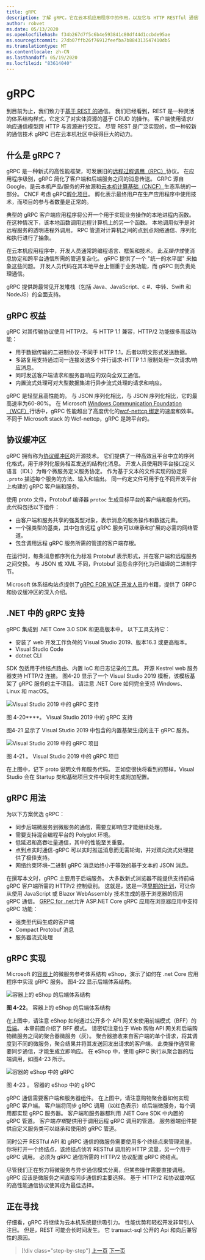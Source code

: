 ```yaml
---
title: gRPC
description: 了解 gRPC，它在云本机应用程序中的作用，以及它与 HTTP RESTful 通信有何不同。
author: robvet
ms.date: 05/13/2020
ms.openlocfilehash: f34b267d7f5c6b4e593841c80df44d1ccbde95ae
ms.sourcegitcommit: 27db07ffb26f76912feefba7b884313547410db5
ms.translationtype: MT
ms.contentlocale: zh-CN
ms.lasthandoff: 05/19/2020
ms.locfileid: "83614040"
---
```

# <a name="grpc"></a>gRPC

到目前为止，我们致力于[基于 REST 的](https://docs.microsoft.com/azure/architecture/best-practices/api-design)通信。 我们已经看到，REST 是一种灵活的体系结构样式，它定义了对实体资源的基于 CRUD 的操作。 客户端使用请求/响应通信模型跨 HTTP 与资源进行交互。 尽管 REST 是广泛实现的，但一种较新的通信技术 gRPC 已在云本机社区中获得巨大的动力。

## <a name="what-is-grpc"></a>什么是 gRPC？

gRPC 是一种新式的高性能框架，可发展旧的[远程过程调用（RPC）](https://en.wikipedia.org/wiki/Remote_procedure_call)协议。 在应用程序级别，gRPC 简化了客户端和后端服务之间的消息传送。 GRPC 源自 Google，是云本机产品/服务的开放源和[云本机计算基础（CNCF）](https://www.cncf.io/)生态系统的一部分。 CNCF 考虑 gRPC[孵化项目](https://github.com/cncf/toc/blob/master/process/graduation_criteria.adoc)。 孵化表示最终用户在生产应用程序中使用技术，而项目的参与者数量是正常的。

典型的 gRPC 客户端应用程序将公开一个用于实现业务操作的本地进程内函数。 在这种情况下，该本地函数调用远程计算机上的另一个函数。 本地调用似乎是对远程服务的透明进程外调用。 RPC 管道对计算机之间的点到点网络通信、序列化和执行进行了抽象。

在云本机应用程序中，开发人员通常跨编程语言、框架和技术。 此*互操作性*使消息协定和跨平台通信所需的管道复杂化。  gRPC 提供了一个 "统一的水平层" 来抽象这些问题。 开发人员代码在其本地平台上侧重于业务功能，而 gRPC 则负责处理通信。

gRPC 提供跨最常见开发堆栈（包括 Java、JavaScript、c #、中转、Swift 和 NodeJS）的全面支持。

## <a name="grpc-benefits"></a>gRPC 权益

gRPC 对其传输协议使用 HTTP/2。 与 HTTP 1.1 兼容，HTTP/2 功能很多高级功能：

- 用于数据传输的二进制协议-不同于 HTTP 1.1，后者以明文形式发送数据。
- 多路复用支持通过同一连接发送多个并行请求-HTTP 1.1 限制处理一次请求/响应消息。
- 同时发送客户端请求和服务器响应的双向全双工通信。
- 内置流式处理可对大型数据集进行异步流式处理的请求和响应。

gRPC 是轻型且高性能的。 与 JSON 序列化相比，与 JSON 序列化相比，它的最高速率为60-80%。 在 Microsoft [Windows Communication Foundation （WCF）](https://docs.microsoft.com/dotnet/framework/wcf/whats-wcf)行话中，gRPC 性能超出了高度优化的[wcf-nettcp 绑定](https://docs.microsoft.com/dotnet/api/system.servicemodel.nettcpbinding?view=netframework-4.8)的速度和效率。 不同于 Microsoft stack 的 Wcf-nettcp，gRPC 是跨平台的。

## <a name="protocol-buffers"></a>协议缓冲区

gRPC 拥有称为[协议缓冲区](https://developers.google.com/protocol-buffers/docs/overview)的开源技术。 它们提供了一种高效且平台中立的序列化格式，用于序列化服务相互发送的结构化消息。 开发人员使用跨平台接口定义语言（IDL）为每个微服务定义服务协定。 作为基于文本的文件实现的协定将 `.proto` 描述每个服务的方法、输入和输出。 同一约定文件可用于在不同开发平台上构建的 gRPC 客户端和服务。

使用 proto 文件，Protobuf 编译器 `protoc` 生成目标平台的客户端和服务代码。 此代码包括以下组件：

- 由客户端和服务共享的强类型对象，表示消息的服务操作和数据元素。
- 一个强类型的基类，其中包含远程 gRPC 服务可以继承和扩展的必需的网络管道。
- 包含调用远程 gRPC 服务所需的管道的客户端存根。

在运行时，每条消息都序列化为标准 Protobuf 表示形式，并在客户端和远程服务之间交换。 与 JSON 或 XML 不同，Protobuf 消息会序列化为已编译的二进制字节。

Microsoft 体系结构站点提供了[gRPC FOR WCF 开发人员](https://docs.microsoft.com/dotnet/architecture/grpc-for-wcf-developers/)的书籍，提供了 GRPC 和协议缓冲区的深入介绍。

## <a name="grpc-support-in-net"></a>.NET 中的 gRPC 支持

gRPC 集成到 .NET Core 3.0 SDK 和更高版本中。 以下工具支持它：

- 安装了 web 开发工作负荷的 Visual Studio 2019、版本16.3 或更高版本。
- Visual Studio Code
- dotnet CLI

SDK 包括用于终结点路由、内置 IoC 和日志记录的工具。 开源 Kestrel web 服务器支持 HTTP/2 连接。 图4-20 显示了一个 Visual Studio 2019 模板，该模板基架了 gRPC 服务的主干项目。 请注意 .NET Core 如何完全支持 Windows、Linux 和 macOS。

![Visual Studio 2019 中的 gRPC 支持](./media/visual-studio-2019-grpc-template.png)

图 4-20****。 Visual Studio 2019 中的 gRPC 支持
  
图4-21 显示了 Visual Studio 2019 中包含的内置基架生成的主干 gRPC 服务。  

![Visual Studio 2019 中的 gRPC 项目](./media/grpc-project.png  )

图 4-21  。 Visual Studio 2019 中的 gRPC 项目

在上图中，记下 proto 说明文件和服务代码。 正如您很快将看到的那样，Visual Studio 会在 Startup 类和基础项目文件中同时生成附加配置。

## <a name="grpc-usage"></a>gRPC 用法

为以下方案优选 gRPC：

- 同步后端微服务到微服务的通信，需要立即响应才能继续处理。
- 需要支持混合编程平台的 Polyglot 环境。
- 低延迟和高吞吐量通信，其中的性能至关重要。
- 点到点实时通信-gRPC 可以实时推送消息而无需轮询，并对双向流式处理提供了极佳支持。
- 网络约束环境–二进制 gRPC 消息始终小于等效的基于文本的 JSON 消息。

在撰写本文时，gRPC 主要用于后端服务。 大多数新式浏览器不能提供支持前端 gRPC 客户端所需的 HTTP/2 控制级别。 这就是，这是一项[早期的计划](https://devblogs.microsoft.com/aspnet/grpc-web-experiment/)，可让你从使用 JavaScript 或 Blazor WebAssembly 技术生成的基于浏览器的应用 gRPC 通信。 [GRPC for .net](https://github.com/grpc/grpc/blob/master/doc/PROTOCOL-WEB.md)允许 ASP.NET Core gRPC 应用在浏览器应用中支持 gRPC 功能：

- 强类型代码生成的客户端
- Compact Protobuf 消息
- 服务器流式处理

## <a name="grpc-implementation"></a>gRPC 实现

Microsoft 的[容器上](https://github.com/dotnet-architecture/eShopOnContainers)的微服务参考体系结构 eShop，演示了如何在 .net Core 应用程序中实现 gRPC 服务。 图4-22 显示后端体系结构。

![容器上的 eShop 的后端体系结构](./media/eshop-with-aggregators.png)

**图 4-22**。 容器上的 eShop 的后端体系结构

在上图中，请注意 eShop 如何通过公开多个 API 网关来使用前端模式（BFF）的[后端](https://docs.microsoft.com/azure/architecture/patterns/backends-for-frontends)。 本章前面介绍了 BFF 模式。 请密切注意位于 Web 购物 API 网关和后端购物微服务之间的聚合器微服务（灰）。 聚合器接收来自客户端的单个请求，将其调度到不同的微服务，聚合结果并将其发送回发出请求的客户端。 此类操作通常需要同步通信，才能生成立即响应。 在 eShop 中，使用 gRPC 执行从聚合器的后端调用，如图4-23 所示。

![容器的 eShop 中的 gRPC](./media/grpc-implementation.png)

图 4-23  。 容器的 eShop 中的 gRPC

gRPC 通信需要客户端和服务器组件。 在上图中，请注意购物聚合器如何实现 gRPC 客户端。 客户端将同步 gRPC 调用（以红色表示）给后端微服务，每个调用都实现 gRPC 服务器。 客户端和服务器都利用 .NET Core SDK 中内置的 gRPC 管道。 客户端*存根*提供用于调用远程 gRPC 调用的管道。 服务器端组件提供自定义服务类可以继承和使用的 gRPC 管道。

同时公开 RESTful API 和 gRPC 通信的微服务需要使用多个终结点来管理流量。 你将打开一个终结点，该终结点侦听 RESTful 调用的 HTTP 流量，另一个用于 gRPC 调用。 必须为 gRPC 通信所需的 HTTP/2 协议配置 gRPC 终结点。

尽管我们正在努力将微服务与异步通信模式分离，但某些操作需要直接调用。 gRPC 应该是微服务之间直接同步通信的主要选择。 基于 HTTP/2 和协议缓冲区的高性能通信协议使其成为最佳选择。

## <a name="looking-ahead"></a>正在寻找

仔细看，gRPC 将继续为云本机系统提供吸引力。 性能优势和轻松开发非常引人注目。 但是，REST 可能会长时间发生。 它 transact-sql 公开的 Api 和向后兼容性的原因。

>[!div class="step-by-step"]
>[上一页](service-to-service-communication.md)
>[下一页](service-mesh-communication-infrastructure.md)
